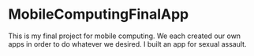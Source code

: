 # MobileComputingFinalApp
This is my final project for mobile computing. We each created our own apps in order to do whatever we desired. I built an app for sexual assault.
